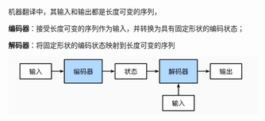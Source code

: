 机器翻译中，其输入和输出都是长度可变的序列，

**编码器**：接受长度可变的序列作为输入，并转换为具有固定形状的编码状态；

**解码器**：将固定形状的编码状态映射到长度可变的序列

![image-20221017181032495](imags/image-20221017181032495.png)